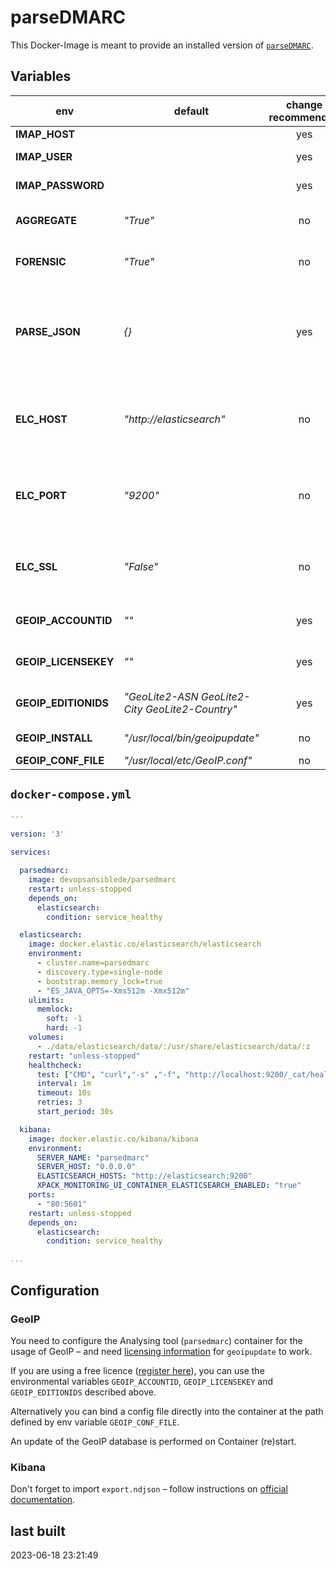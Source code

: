 # parseDMARC

This Docker-Image is meant to provide an installed version of [`parseDMARC`](https://pypi.org/project/parsedmarc/).

## Variables

| env               | default           | change recommended | description |
| ----------------- | ----------------- |:------------------:| ----------- |
| **IMAP_HOST**     |                   | yes                | IMAP host to connect to |
| **IMAP_USER**     |                   | yes                | IMAP user to connect with to the IMAP Host |
| **IMAP_PASSWORD** |                   | yes                | IMAP password for IMAP user |
| **AGGREGATE**     | *"True"*          | no                 | `general.save_aggregate`: (Python) boolean – save aggregate report data |
| **FORENSIC**      | *"True"*          | no                 | `general.save_forensic`: (Python) boolean – save forensic report data |
| **PARSE_JSON**    | *{}*              | yes                | JSON string, that holds hierarchical config data (`general.save_aggregate` would override `AGGREGATE`, if defined as `{ "general": { "save_aggregate": "False" }}` e.g.) |
| **ELC_HOST**      | *"http://elasticsearch"* | no          | part of `elasticsearch.hosts`: Host of Elastic Search – change if not using `docker-compose.yml` below. |
| **ELC_PORT**      | *"9200"*          | no                 | part of `elasticsearch.hosts`: Port of Elastic Search – change if not using `docker-compose.yml` below. |
| **ELC_SSL**       | *"False"*         | no                 | `elasticsearch.ssl`: SSL status of Elastic Search connection – change if not using `docker-compose.yml` below. |
| **GEOIP_ACCOUNTID** | *""*            | yes                | `AccountID` value of your MaxMind GeoIP license config |
| **GEOIP_LICENSEKEY** | *""*           | yes                | `LicenseKey` value of your MaxMind GeoIP license config |
| **GEOIP_EDITIONIDS** | *"GeoLite2-ASN GeoLite2-City GeoLite2-Country"* | yes | `EditionIDs` value of your MaxMind GeoIP license config |
| **GEOIP_INSTALL** | *"/usr/local/bin/geoipupdate"* | no    | Installation path for GeoIP |
| **GEOIP_CONF_FILE** | *"/usr/local/etc/GeoIP.conf"* | no   | GeoIP Config file path |

## `docker-compose.yml`

```yml
---

version: '3'

services:

  parsedmarc:
    image: devopsansiblede/parsedmarc
    restart: unless-stopped
    depends_on:
      elasticsearch:
        condition: service_healthy

  elasticsearch:
    image: docker.elastic.co/elasticsearch/elasticsearch
    environment:
      - cluster.name=parsedmarc
      - discovery.type=single-node
      - bootstrap.memory_lock=true
      - "ES_JAVA_OPTS=-Xms512m -Xmx512m"
    ulimits:
      memlock:
        soft: -1
        hard: -1
    volumes:
      - ./data/elasticsearch/data/:/usr/share/elasticsearch/data/:z
    restart: "unless-stopped"
    healthcheck:
      test: ["CMD", "curl","-s" ,"-f", "http://localhost:9200/_cat/health"]
      interval: 1m
      timeout: 10s
      retries: 3
      start_period: 30s

  kibana:
    image: docker.elastic.co/kibana/kibana
    environment:
      SERVER_NAME: "parsedmarc"
      SERVER_HOST: "0.0.0.0"
      ELASTICSEARCH_HOSTS: "http://elasticsearch:9200"
      XPACK_MONITORING_UI_CONTAINER_ELASTICSEARCH_ENABLED: "true"
    ports:
      - "80:5601"
    restart: unless-stopped
    depends_on:
      elasticsearch:
        condition: service_healthy

...
```

## Configuration

### GeoIP

You need to configure the Analysing tool (`parsedmarc`) container for the usage of GeoIP – and need [licensing information](https://dev.maxmind.com/geoip/updating-databases?lang=en#2-obtain-geoipconf-with-account-information) for `geoipupdate` to work.

If you are using a free licence ([register here](https://www.maxmind.com/en/geolite2/signup)), you can use the environmental variables `GEOIP_ACCOUNTID`, `GEOIP_LICENSEKEY` and `GEOIP_EDITIONIDS` described above.

Alternatively you can bind a config file directly into the container at the path defined by env variable `GEOIP_CONF_FILE`.

An update of the GeoIP database is performed on Container (re)start.

### Kibana

Don't forget to import `export.ndjson` – follow instructions on [official documentation](https://domainaware.github.io/parsedmarc/#elasticsearch-and-kibana).

## last built

2023-06-18 23:21:49
